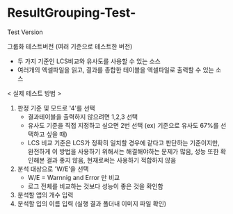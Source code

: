 # ResultGrouping-Test-
Test Version

그룹화 테스트버전 (여러 기준으로 테스트한 버전)
* 두 가지 기준인 LCS비교와 유사도를 사용할 수 있는 소스
* 여러개의 엑셀파일을 읽고, 결과를 종합한 테이블을 엑셀파일로 출력할 수 있는 소스



< 실제 테스트 방법 >

1. 판정 기준 및 모드로 '4'를 선택
    - 결과테이블을 출력하지 않으려면 1,2,3 선택
    - 유사도 기준을 직접 지정하고 싶으면 2번 선택 (ex) 기준으로 유사도 67%를 선택하고 싶을 때)
    - LCS 비교 기준은 LCS가 정확히 일치할 경우에 같다고 판단하는 기준이지만, 완전하게 이 방법을 사용하기 위해서는 해결해야하는 문제가        많음, 성능 또한 확인해본 결과 좋지 않음, 현재로써는 사용하기 적합하지 않음
2. 분석 대상으로 'W/E'을 선택
    - W/E = Warnnig and Error 만 비교
    - 로그 전체를 비교하는 것보다 성능이 좋은 것을 확인함
3. 분석할 앱의 개수 입력
4. 분석할 입의 이름 입력
(실행 결과 폴더내 이미지 파일 확인)
